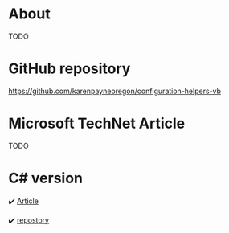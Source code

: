 # About

TODO



# GitHub repository

https://github.com/karenpayneoregon/configuration-helpers-vb

# Microsoft TechNet Article

TODO

# C# version

:heavy_check_mark: [Article](https://social.technet.microsoft.com/wiki/contents/articles/54173.net-core-desktop-application-configurations-c.aspx)

:heavy_check_mark: [repostory](https://github.com/karenpayneoregon/configuration-helpers)